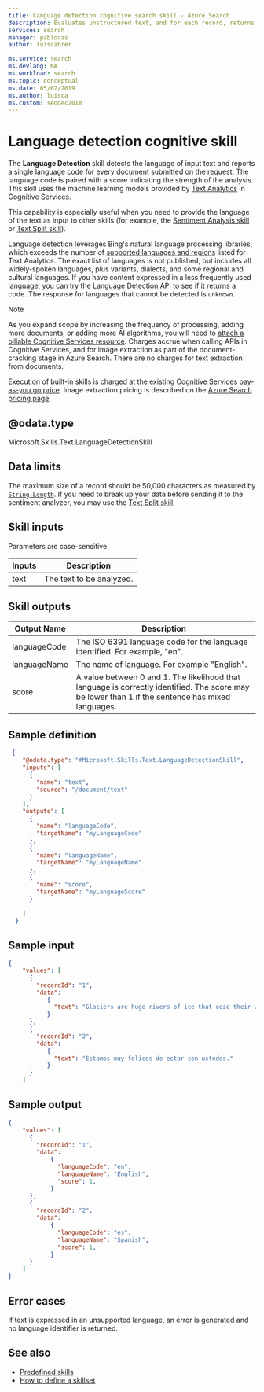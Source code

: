 ```yaml
---
title: Language detection cognitive search skill - Azure Search
description: Evaluates unstructured text, and for each record, returns a language identifier with a score indicating the strength of the analysis in an Azure Search enrichment pipeline.
services: search
manager: pablocas
author: luiscabrer

ms.service: search
ms.devlang: NA
ms.workload: search
ms.topic: conceptual
ms.date: 05/02/2019
ms.author: luisca
ms.custom: seodec2018
---
```

#	Language detection cognitive skill

The **Language Detection** skill detects the language of input text and reports a single language code for every document submitted on the request. The language code is paired with a score indicating the strength of the analysis. This skill uses the machine learning models provided by [Text Analytics](https://docs.microsoft.com/azure/cognitive-services/text-analytics/overview) in Cognitive Services.

This capability is especially useful when you need to provide the language of the text as input to other skills (for example, the [Sentiment Analysis skill](cognitive-search-skill-sentiment.md) or [Text Split skill](cognitive-search-skill-textsplit.md)).

Language detection leverages Bing's natural language processing libraries, which exceeds the number of [supported languages and regions](https://docs.microsoft.com/azure/cognitive-services/text-analytics/language-support) listed for Text Analytics. The exact list of languages is not published, but includes all widely-spoken languages, plus variants, dialects, and some regional and cultural languages. If you have content expressed in a less frequently used language, you can [try the Language Detection API](https://westus.dev.cognitive.microsoft.com/docs/services/TextAnalytics.V2.0/operations/56f30ceeeda5650db055a3c7) to see if it returns a code. The response for languages that cannot be detected is `unknown`.

> [!NOTE]
> As you expand scope by increasing the frequency of processing, adding more documents, or adding more AI algorithms, you will need to [attach a billable Cognitive Services resource](cognitive-search-attach-cognitive-services.md). Charges accrue when calling APIs in Cognitive Services, and for image extraction as part of the document-cracking stage in Azure Search. There are no charges for text extraction from documents.
>
> Execution of built-in skills is charged at the existing [Cognitive Services pay-as-you go price](https://azure.microsoft.com/pricing/details/cognitive-services/). Image extraction pricing is described on the [Azure Search pricing page](https://go.microsoft.com/fwlink/?linkid=2042400).


## @odata.type  
Microsoft.Skills.Text.LanguageDetectionSkill

## Data limits
The maximum size of a record should be 50,000 characters as measured by [`String.Length`](https://docs.microsoft.com/dotnet/api/system.string.length). If you need to break up your data before sending it to the sentiment analyzer, you may use the [Text Split skill](cognitive-search-skill-textsplit.md).

## Skill inputs

Parameters are case-sensitive.

| Inputs	 | Description |
|--------------------|-------------|
| text | The text to be analyzed.|

## Skill outputs

| Output Name	 | Description |
|--------------------|-------------|
| languageCode | The ISO 6391 language code for the language identified. For example, "en". |
| languageName | The name of language. For example "English". |
| score | A value between 0 and 1. The likelihood that language is correctly identified. The score may be lower than 1 if the sentence has mixed languages.  |

##	Sample definition

```json
 {
    "@odata.type": "#Microsoft.Skills.Text.LanguageDetectionSkill",
    "inputs": [
      {
        "name": "text",
        "source": "/document/text"
      }
    ],
    "outputs": [
      {
        "name": "languageCode",
        "targetName": "myLanguageCode"
      },
      {
        "name": "languageName",
        "targetName": "myLanguageName"
      },
      {
        "name": "score",
        "targetName": "myLanguageScore"
      }

    ]
  }
```

##	Sample input

```json
{
    "values": [
      {
        "recordId": "1",
        "data":
           {
             "text": "Glaciers are huge rivers of ice that ooze their way over land, powered by gravity and their own sheer weight. "
           }
      },
      {
        "recordId": "2",
        "data":
           {
             "text": "Estamos muy felices de estar con ustedes."
           }
      }
    ]
```


##	Sample output

```json
{
    "values": [
      {
        "recordId": "1",
        "data":
            {
              "languageCode": "en",
              "languageName": "English",
              "score": 1,
            }
      },
      {
        "recordId": "2",
        "data":
            {
              "languageCode": "es",
              "languageName": "Spanish",
              "score": 1,
            }
      }
    ]
}
```


## Error cases
If text is expressed in an unsupported language, an error is generated and no language identifier is returned.

## See also

+ [Predefined skills](cognitive-search-predefined-skills.md)
+ [How to define a skillset](cognitive-search-defining-skillset.md)
